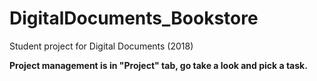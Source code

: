 # DigitalDocuments_Bookstore
Student project for Digital Documents (2018)


__Project management is in "Project" tab, go take a look and pick a task.__